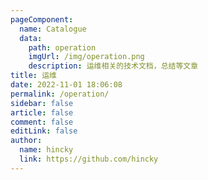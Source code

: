 ```yaml
---
pageComponent:
  name: Catalogue
  data:
    path: operation
    imgUrl: /img/operation.png
    description: 运维相关的技术文档，总结等文章
title: 运维
date: 2022-11-01 18:06:08
permalink: /operation/
sidebar: false
article: false
comment: false
editLink: false
author: 
  name: hincky
  link: https://github.com/hincky
---
```

